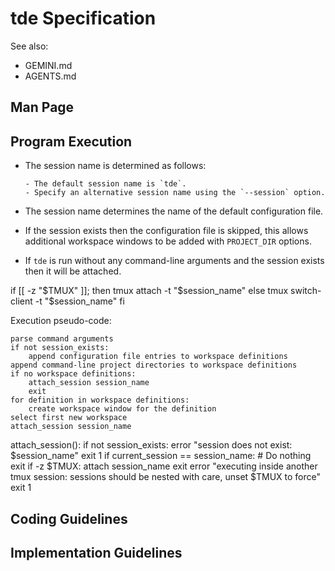# tde Specification

See also:

- GEMINI.md
- AGENTS.md

## Man Page

## Program Execution

<!--
- If inside tmux and one or more PROJECT_DIR arguments and if no explicit --session option, then use the current session.
- If outside tmux and if no explicit --session option, then use the default session (`tde`).
-->

- The session name is determined as follows:

      - The default session name is `tde`.
      - Specify an alternative session name using the `--session` option.

  <!--
      - If `--session` option value is `-` then use the current tmux session name.
  -->

- The session name determines the name of the default configuration file.
- If the session exists then the configuration file is skipped, this allows additional workspace windows to be added with `PROJECT_DIR` options.
- If `tde` is run without any command-line arguments and the session exists then it will be attached.

if [[ -z "$TMUX" ]]; then
  tmux attach -t "$session_name"
else
  tmux switch-client -t "$session_name"
fi

Execution pseudo-code:

```
parse command arguments
if not session_exists:
    append configuration file entries to workspace definitions
append command-line project directories to workspace definitions
if no workspace definitions:
    attach_session session_name
    exit
for definition in workspace definitions:
    create workspace window for the definition
select first new workspace
attach_session session_name
```

attach_session():
    if not session_exists:
        error "session does not exist: $session_name"
        exit 1
    if current_session == session_name: # Do nothing
        exit
    if -z $TMUX:
        attach session_name
        exit
    error "executing inside another tmux session: sessions should be nested with care, unset $TMUX to force"
    exit 1

## Coding Guidelines

## Implementation Guidelines
